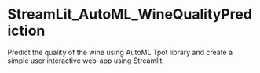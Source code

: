 # StreamLit_AutoML_WineQualityPrediction
Predict the quality of the wine using AutoML Tpot library and create a simple user interactive web-app using Streamlit.

